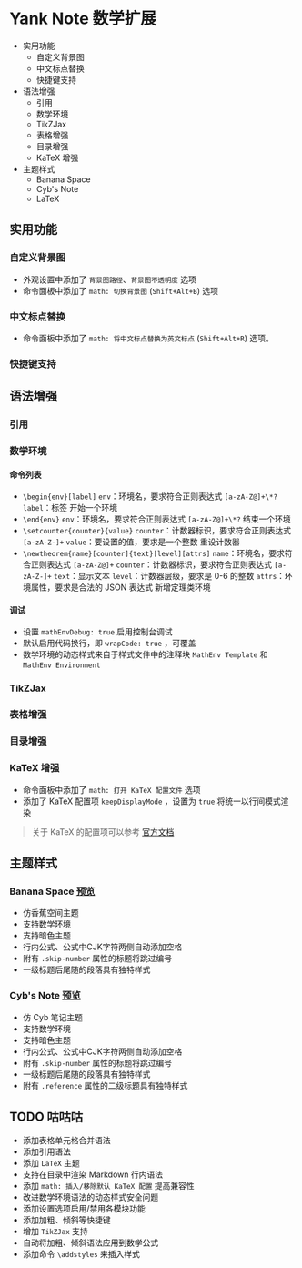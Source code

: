 # Yank Note 数学扩展

- 实用功能
  - 自定义背景图
  - 中文标点替换
  - 快捷键支持
- 语法增强
  - 引用
  - 数学环境
  - TikZJax
  - 表格增强
  - 目录增强
  - KaTeX 增强
- 主题样式
  - Banana Space
  - Cyb's Note
  - LaTeX

## 实用功能

### 自定义背景图

- 外观设置中添加了 `背景图路径`、`背景图不透明度` 选项
- 命令面板中添加了 `math: 切换背景图` (`Shift+Alt+B`) 选项

### 中文标点替换

- 命令面板中添加了 `math: 将中文标点替换为英文标点` (`Shift+Alt+R`) 选项。

### 快捷键支持

## 语法增强

### 引用

### 数学环境

#### 命令列表

- `\begin{env}[label]`
  `env`：环境名，要求符合正则表达式 `[a-zA-Z@]+\*?`
  `label`：标签
  开始一个环境
- `\end{env}`
  `env`：环境名，要求符合正则表达式 `[a-zA-Z@]+\*?`
  结束一个环境
- `\setcounter{counter}{value}`
  `counter`：计数器标识，要求符合正则表达式 `[a-zA-Z-]+`
  `value`：要设置的值，要求是一个整数
  重设计数器
- `\newtheorem{name}[counter]{text}[level][attrs]`
  `name`：环境名，要求符合正则表达式 `[a-zA-Z@]+`
  `counter`：计数器标识，要求符合正则表达式 `[a-zA-Z-]+`
  `text`：显示文本
  `level`：计数器层级，要求是 0-6 的整数
  `attrs`：环境属性，要求是合法的 JSON 表达式
  新增定理类环境

#### 调试

- 设置 `mathEnvDebug: true` 启用控制台调试
- 默认启用代码换行，即 `wrapCode: true` ，可覆盖
- 数学环境的动态样式来自于样式文件中的注释块 `MathEnv Template` 和 `MathEnv Environment`

### TikZJax

### 表格增强

### 目录增强

### KaTeX 增强

- 命令面板中添加了 `math: 打开 KaTeX 配置文件` 选项
- 添加了 KaTeX 配置项 `keepDisplayMode` ，设置为 `true` 将统一以行间模式渲染

> 关于 KaTeX 的配置项可以参考 [官方文档](https://katex.org/docs/options.html)

## 主题样式

### Banana Space [预览](https://pic2.imgdb.cn/item/64586b980d2dde5777557ea5.png)

- 仿香蕉空间主题
- 支持数学环境
- 支持暗色主题
- 行内公式、公式中CJK字符两侧自动添加空格
- 附有 `.skip-number` 属性的标题将跳过编号
- 一级标题后尾随的段落具有独特样式

### Cyb's Note [预览](https://pic2.imgdb.cn/item/64586b980d2dde5777557e4a.png)

- 仿 Cyb 笔记主题
- 支持数学环境
- 支持暗色主题
- 行内公式、公式中CJK字符两侧自动添加空格
- 附有 `.skip-number` 属性的标题将跳过编号
- 一级标题后尾随的段落具有独特样式
- 附有 `.reference` 属性的二级标题具有独特样式

## TODO 咕咕咕

- 添加表格单元格合并语法
- 添加引用语法
- 添加 `LaTeX` 主题
- 支持在目录中渲染 Markdown 行内语法
- 添加 `math: 插入/移除默认 KaTeX 配置` 提高兼容性
- 改进数学环境语法的动态样式安全问题
- 添加设置选项启用/禁用各模块功能
- 添加加粗、倾斜等快捷键
- 增加 `TikZJax` 支持
- 自动将加粗、倾斜语法应用到数学公式
- 添加命令 `\addstyles` 来插入样式